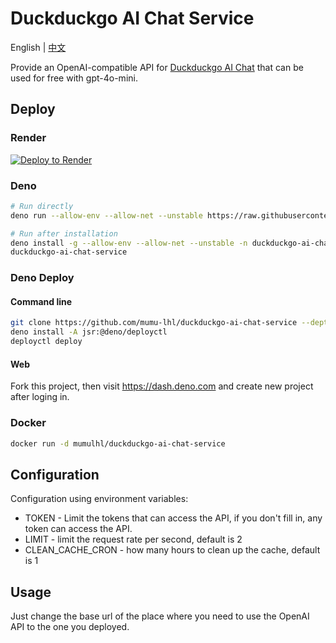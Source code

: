# Duckduckgo AI Chat Service

English | [中文](./README_CN.md)

Provide an OpenAI-compatible API for [Duckduckgo AI Chat](https://duckduckgo.com/aichat) that can be used for free with gpt-4o-mini.

## Deploy

### Render

[![Deploy to Render](https://render.com/images/deploy-to-render-button.svg)](https://render.com/deploy?repo=https://github.com/mumu-lhl/duckduckgo-ai-chat-service)

### Deno

```sh
# Run directly
deno run --allow-env --allow-net --unstable https://raw.githubusercontent.com/mumu-lhl/duckduckgo-ai-chat-service/main/main.ts

# Run after installation
deno install -g --allow-env --allow-net --unstable -n duckduckgo-ai-chat-service https://raw.githubusercontent.com/mumu-lhl/duckduckgo-ai-chat-service/main/main.ts
duckduckgo-ai-chat-service
```

### Deno Deploy

#### Command line

```sh
git clone https://github.com/mumu-lhl/duckduckgo-ai-chat-service --depth 1
deno install -A jsr:@deno/deployctl
deployctl deploy
```

#### Web

Fork this project, then visit <https://dash.deno.com> and create new project after loging in.

### Docker

```sh
docker run -d mumulhl/duckduckgo-ai-chat-service
```

## Configuration

Configuration using environment variables:

* TOKEN - Limit the tokens that can access the API, if you don't fill in, any token can access the API.
* LIMIT - limit the request rate per second, default is 2
* CLEAN_CACHE_CRON - how many hours to clean up the cache, default is 1

## Usage

Just change the base url of the place where you need to use the OpenAI API to the one you deployed.
